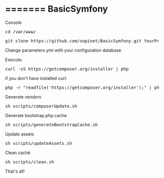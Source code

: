 
=======
BasicSymfony
============
Console
<pre>cd /var/www/</pre>
<pre>git clone https://github.com/sopinet/BasicSymfony.git YourProjectName</pre>

Change parameters.yml with your configuration database<br>

Execute: 
<pre>curl -sS https://getcomposer.org/installer | php</pre>
if you don't have installed curl:
<pre>php -r "readfile('https://getcomposer.org/installer');" | php</pre>

Generate vendors
<pre>sh scripts/composerUpdate.sh</pre>

Generate bootstrap.php.cache
<pre>sh scripts/generateBootstrapCache.sh</pre>

Update assets
<pre>sh scripts/updateAssets.sh</pre>

Clean caché
<pre>sh scripts/clean.sh</pre>
That's all!
